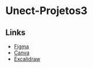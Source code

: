 # Unect-Projetos3

## Links

- <a href="https://www.figma.com/design/1EVuGLBvWbZs1nCk1ksCCe/Untitled?node-id=0-1&t=t0rex8Qr5eVwaIke-1" target="_blank" rel="noopener noreferrer">Figma</a>  
- <a href="https://www.canva.com/design/DAGgDhG1KK4/IgyaYV5BRRFGE5Gx3WWtmA/edit?utm_content=DAGgDhG1KK4&utm_campaign=designshare&utm_medium=link2&utm_source=sharebutton" target="_blank" rel="noopener noreferrer">Canva</a>
- <a href="https://excalidraw.com/#room=4de3120baac10ea46527,UOGZcFCtfMePmBUdN_w8-A" target="_blank" rel="noopener noreferrer">Excalidraw</a>
